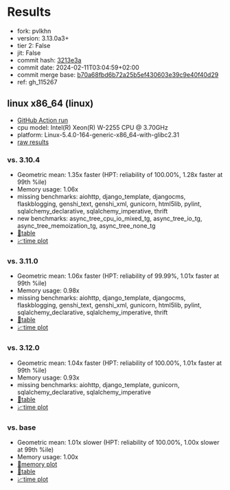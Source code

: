 # Results

- fork: pvlkhn
- version: 3.13.0a3+
- tier 2: False
- jit: False
- commit hash: [3213e3a](https://github.com/pvlkhn/cpython/commit/3213e3a)
- commit date: 2024-02-11T03:04:59+02:00
- commit merge base: [b70a68fbd6b72a25b5ef430603e39c9e40f40d29](https://github.com/pvlkhn/cpython/commit/b70a68fbd6b72a25b5ef430603e39c9e40f40d29)
- ref: gh_115267

## linux x86_64 (linux)

- [GitHub Action run](https://github.com/faster-cpython/benchmarking/actions/runs/7875687258)
- cpu model: Intel(R) Xeon(R) W-2255 CPU @ 3.70GHz
- platform: Linux-5.4.0-164-generic-x86_64-with-glibc2.31
- [raw results](bm-20240211-linux-x86_64-pvlkhn-gh_115267-3.13.0a3%2B-3213e3a.json)

### vs. 3.10.4

- Geometric mean: 1.35x faster (HPT: reliability of 100.00%, 1.28x faster at 99th %ile)
- Memory usage: 1.06x
- missing benchmarks: aiohttp, django_template, djangocms, flaskblogging, genshi_text, genshi_xml, gunicorn, html5lib, pylint, sqlalchemy_declarative, sqlalchemy_imperative, thrift
- new benchmarks: async_tree_cpu_io_mixed_tg, async_tree_io_tg, async_tree_memoization_tg, async_tree_none_tg
- [📄table](bm-20240211-linux-x86_64-pvlkhn-gh_115267-3.13.0a3%2B-3213e3a-vs-3.10.4.md)
- [📈time plot](bm-20240211-linux-x86_64-pvlkhn-gh_115267-3.13.0a3%2B-3213e3a-vs-3.10.4.png)

### vs. 3.11.0

- Geometric mean: 1.06x faster (HPT: reliability of 99.99%, 1.01x faster at 99th %ile)
- Memory usage: 0.98x
- missing benchmarks: aiohttp, django_template, djangocms, flaskblogging, genshi_text, genshi_xml, gunicorn, html5lib, pylint, sqlalchemy_declarative, sqlalchemy_imperative, thrift
- [📄table](bm-20240211-linux-x86_64-pvlkhn-gh_115267-3.13.0a3%2B-3213e3a-vs-3.11.0.md)
- [📈time plot](bm-20240211-linux-x86_64-pvlkhn-gh_115267-3.13.0a3%2B-3213e3a-vs-3.11.0.png)

### vs. 3.12.0

- Geometric mean: 1.04x faster (HPT: reliability of 100.00%, 1.01x faster at 99th %ile)
- Memory usage: 0.93x
- missing benchmarks: aiohttp, django_template, gunicorn, sqlalchemy_declarative, sqlalchemy_imperative
- [📄table](bm-20240211-linux-x86_64-pvlkhn-gh_115267-3.13.0a3%2B-3213e3a-vs-3.12.0.md)
- [📈time plot](bm-20240211-linux-x86_64-pvlkhn-gh_115267-3.13.0a3%2B-3213e3a-vs-3.12.0.png)

### vs. base

- Geometric mean: 1.01x slower (HPT: reliability of 100.00%, 1.00x slower at 99th %ile)
- Memory usage: 1.00x
- [🧠memory plot](bm-20240211-linux-x86_64-pvlkhn-gh_115267-3.13.0a3%2B-3213e3a-vs-base-mem.png)
- [📄table](bm-20240211-linux-x86_64-pvlkhn-gh_115267-3.13.0a3%2B-3213e3a-vs-base.md)
- [📈time plot](bm-20240211-linux-x86_64-pvlkhn-gh_115267-3.13.0a3%2B-3213e3a-vs-base.png)

